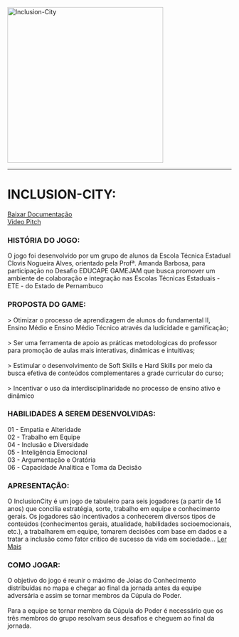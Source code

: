<p align="left">
  <img src="https://i.ibb.co/F55XKXk/Untitled-1.png" width="350" title="Inclusion-City">
</p>
<hr>

<h1>INCLUSION-CITY:</h1>

 <a href="arquivos/212B5EFA-78B7-49D2-B5C8-F7C5AB20463D.pdf" download="Documentação">Baixar Documentação</a><br>
 <a href="https://www.youtube.com/watch?v=giLykxkCyFI" >Video Pitch</a>

<h3>HISTÓRIA DO JOGO:</h3>
<p>
O jogo foi desenvolvido por um grupo de alunos da
Escola Técnica Estadual Clovis Nogueira Alves, orientado
pela Profª. Amanda Barbosa, para participação no
Desafio EDUCAPE GAMEJAM que busca promover um
ambiente de colaboração e integração nas Escolas
Técnicas Estaduais - ETE - do Estado de Pernambuco
</p>
<h3>PROPOSTA DO GAME:</h3>
<p>
> Otimizar o processo de aprendizagem de alunos do
fundamental II, Ensino Médio e Ensino Médio Técnico
através da ludicidade e gamificação;<br><br>
> Ser uma ferramenta de apoio as práticas metodologicas do
professor para promoção de aulas mais interativas,
dinâmicas e intuitivas;<br><br>
> Estimular o desenvolvimento de Soft Skills e Hard Skills por
meio da busca efetiva de conteúdos complementares a
grade curricular do curso;<br><br>
> Incentivar o uso da interdisciplinaridade no processo de
ensino ativo e dinâmico
</p>
<h3>HABILIDADES A SEREM DESENVOLVIDAS:</h3>
<p>
01 - Empatia e Alteridade<br>
02 - Trabalho em Equipe<br>
04 - Inclusão e Diversidade<br>
05 - Inteligência Emocional<br>
03 - Argumentação e Oratória<br>
06 - Capacidade Analítica e Toma da Decisão
</p>
<h3>APRESENTAÇÃO:</h3>
<p>
O InclusionCity é um jogo de tabuleiro para seis
jogadores (a partir de 14 anos) que concilia estratégia,
sorte, trabalho em equipe e conhecimento gerais.
Os jogadores são incentivados a conhecerem diversos
tipos de conteúdos (conhecimentos gerais, atualidade,
habilidades socioemocionais, etc.), a trabalharem em
equipe, tomarem decisões com base em dados e a tratar
a inclusão como fator critico de sucesso da vida em
sociedade...  <a href="arquivos/212B5EFA-78B7-49D2-B5C8-F7C5AB20463D.pdf" download="Documentação">Ler Mais</a>

</p>
<h3>COMO JOGAR:</h3>
<p>
O objetivo do jogo é reunir o máximo de Joias do Conhecimento
distribuídas no mapa e chegar ao final da jornada antes da equipe
adversária e assim se tornar membros da Cúpula do Poder.<br><br>
Para a equipe se tornar membro da Cúpula do Poder é necessário
que os três membros do grupo resolvam seus desafios e cheguem
ao final da jornada.
</p>


